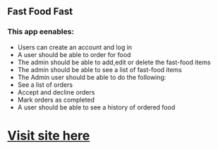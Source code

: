 ## Fast Food Fast
### This app eenables:
* Users can create an account and log in
* A user should be able to order for food
* The admin should be able to add,edit or delete the fast-food items
* The admin should be able to see a list of fast-food items
* The Admin user should be able to do the following:
* See a list of orders
* Accept and decline orders
* Mark orders as completed
* A user should be able to see a history of ordered food
# <p><a href="https://stanmobitech.github.io/food">Visit site here</a></p>


